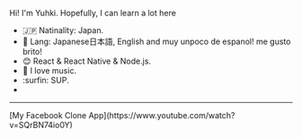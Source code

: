 Hi! I'm Yuhki. Hopefully, I can learn a lot here   
- :jp: Natinality: Japan. 
- :speech_balloon: Lang: Japanese日本語, English and muy unpoco de espanol! me gusto brito!
- :blush: React & React Native & Node.js.  
- :guitar: I love music.  
- :surfin: SUP. 
- 
<hr>
[My Facebook Clone App](https://www.youtube.com/watch?v=SQrBN74io0Y)

